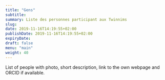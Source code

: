 ```yaml
---
title: "Gens"
subtitle:
summary: Liste des personnes participant aux Twinnims
slug:
date: 2019-11-16T14:19:55+02:00
publishDate: 2019-11-16T14:19:55+02:00
expiryDate: 
draft: false
menu: "main"
weight: 40
---
```


List of people with photo, short description, link to the own webpage and ORCID if available.
